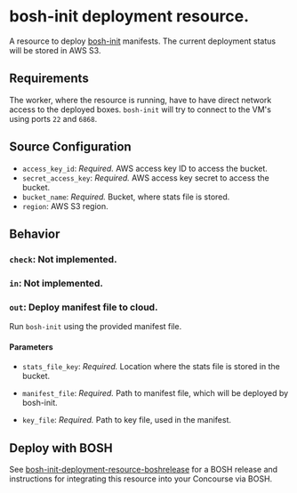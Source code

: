 # bosh-init deployment resource.

A resource to deploy [bosh-init](http://bosh.io) manifests. The current deployment status will be stored in AWS S3.

## Requirements
The worker, where the resource is running, have to have direct network access to the deployed boxes. ```bosh-init``` will try to connect to the VM's using ports ```22``` and ```6868```.

## Source Configuration

* `access_key_id`: *Required.* AWS access key ID to access the bucket.
* `secret_access_key`: *Required.* AWS access key secret to access the bucket.
* `bucket_name`: *Required.* Bucket, where stats file is stored.
* `region`: AWS S3 region.


## Behavior

### `check`: Not implemented.

### `in`: Not implemented.

### `out`: Deploy manifest file to cloud.

Run ```bosh-init``` using the provided manifest file.

#### Parameters

* `stats_file_key`: *Required.* Location where the stats file is stored in the bucket.

* `manifest_file`: *Required.* Path to manifest file, which will be deployed by bosh-init.

* `key_file`: *Required.* Path to key file, used in the manifest.

## Deploy with BOSH

See [bosh-init-deployment-resource-boshrelease](https://github.com/hybris/bosh-init-deployment-resource-boshrelease) for a BOSH release and instructions for integrating this resource into your Concourse via BOSH.
